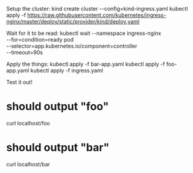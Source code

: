 Setup the cluster:
kind create cluster --config=kind-ingress.yaml
kubectl apply -f https://raw.githubusercontent.com/kubernetes/ingress-nginx/master/deploy/static/provider/kind/deploy.yaml

Wait for it to be read:
kubectl wait --namespace ingress-nginx \
  --for=condition=ready pod \
  --selector=app.kubernetes.io/component=controller \
  --timeout=90s

Apply the things:
kubectl apply -f bar-app.yaml 
kubectl apply -f foo-app.yaml 
kubectl apply -f ingress.yaml  

Test it out!

# should output "foo"
curl localhost/foo
# should output "bar"
curl localhost/bar

